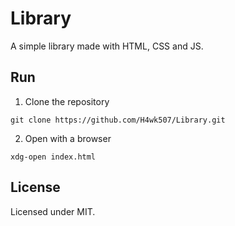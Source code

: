 # Library

A simple library made with HTML, CSS and JS.

## Run

1. Clone the repository

```shell
git clone https://github.com/H4wk507/Library.git
```

2. Open with a browser

```shell
xdg-open index.html
```

## License

Licensed under MIT.
